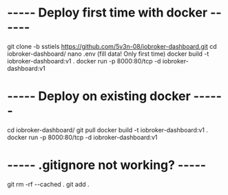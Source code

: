 # ----- Deploy first time with docker ------

git clone -b sstiels https://github.com/5v3n-08/iobroker-dashboard.git
cd iobroker-dashboard/
nano .env (fill data! Only first time)
docker build -t iobroker-dashboard:v1 .
docker run -p 8000:80/tcp -d iobroker-dashboard:v1

# ----- Deploy on existing docker ------

cd iobroker-dashboard/
git pull
docker build -t iobroker-dashboard:v1 .
docker run -p 8000:80/tcp -d iobroker-dashboard:v1

# ----- .gitignore not working? -----

git rm -rf --cached .
git add .
